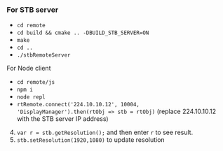 
### For STB server
* `cd remote` 
 * `cd build && cmake .. -DBUILD_STB_SERVER=ON ` 
 * `make`
 * `cd ..`
* `./stbRemoteServer` 

For Node client

* `cd remote/js`
 * `npm i`
 * `node repl`
 * `rtRemote.connect('224.10.10.12', 10004, 'DisplayManager').then(rtObj => stb = rtObj)` (replace 224.10.10.12 with the STB server IP address)
4. `var r = stb.getResolution();` and then enter `r` to see result.
5. `stb.setResolution(1920,1080)` to update resolution
